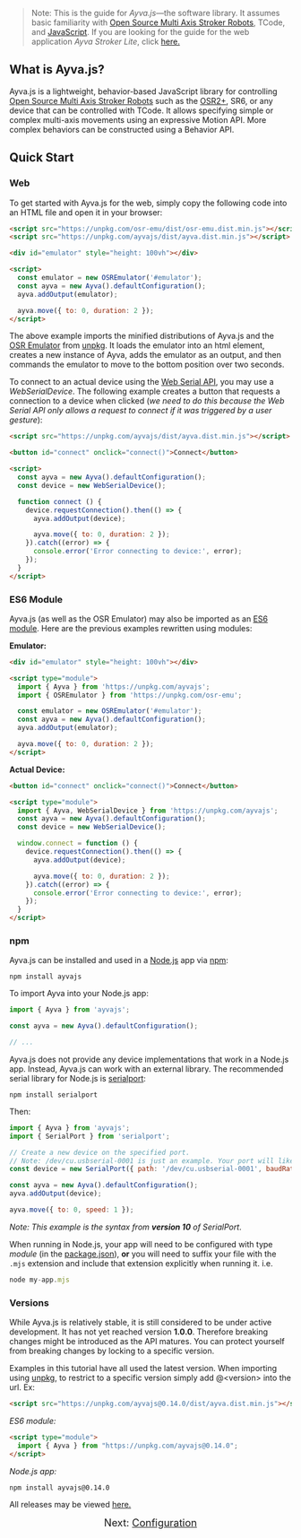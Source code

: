 > Note: This is the guide for *Ayva.js*—the software library. It assumes basic familiarity with <a href="https://www.patreon.com/tempestvr" target="_blank">Open Source Multi Axis Stroker Robots</a>, TCode, and <a href="https://developer.mozilla.org/en-US/docs/Web/JavaScript" target="_blank">JavaScript</a>. If you are looking for the guide for the web application *Ayva Stroker Lite*, click <a href="./tutorial-ayva-stroker-lite.html">here.</a>

## What is Ayva.js?
Ayva.js is a lightweight, behavior-based JavaScript library for controlling <a href="https://www.patreon.com/tempestvr" target="_blank">Open Source Multi Axis Stroker Robots</a> such as the <a href="https://www.thingiverse.com/thing:4843410" target="_blank">OSR2+</a>, SR6, or any device that can be controlled with TCode. It allows specifying simple or complex multi-axis movements using an expressive Motion API. More complex behaviors can be constructed using a Behavior API.
## Quick Start


### Web
To get started with Ayva.js for the web, simply copy the following code into an HTML file and open it in your browser:

```html
<script src="https://unpkg.com/osr-emu/dist/osr-emu.dist.min.js"></script>
<script src="https://unpkg.com/ayvajs/dist/ayva.dist.min.js"></script>

<div id="emulator" style="height: 100vh"></div>

<script>
  const emulator = new OSREmulator('#emulator');
  const ayva = new Ayva().defaultConfiguration();
  ayva.addOutput(emulator);

  ayva.move({ to: 0, duration: 2 });
</script>
```

The above example imports the minified distributions of Ayva.js and the <a href="https://github.com/ayvajs/osr-emu" target="_blank">OSR Emulator</a> from <a href="https://unpkg.com/" target="_blank">unpkg</a>. It loads the emulator into an html element, creates a new instance of Ayva, adds the emulator as an output, and then commands the emulator to move to the bottom position over two seconds.

To connect to an actual device using the <a href="https://developer.mozilla.org/en-US/docs/Web/API/Web_Serial_API" target="_blank">Web Serial API</a>, you may use a _WebSerialDevice_. The following example creates a button that requests a connection to a device when clicked (_we need to do this because the Web Serial API only allows a request to connect if it was triggered by a user gesture_):

```html
<script src="https://unpkg.com/ayvajs/dist/ayva.dist.min.js"></script>

<button id="connect" onclick="connect()">Connect</button>

<script>
  const ayva = new Ayva().defaultConfiguration();
  const device = new WebSerialDevice();

  function connect () {
    device.requestConnection().then(() => {
      ayva.addOutput(device);

      ayva.move({ to: 0, duration: 2 });
    }).catch((error) => {
      console.error('Error connecting to device:', error);
    });
  }
</script>
```

### ES6 Module

Ayva.js (as well as the OSR Emulator) may also be imported as an <a href="https://developer.mozilla.org/en-US/docs/Web/JavaScript/Guide/Modules" target="_blank">ES6 module</a>. Here are the previous examples rewritten using modules:

__Emulator:__
```html
<div id="emulator" style="height: 100vh"></div>

<script type="module">
  import { Ayva } from 'https://unpkg.com/ayvajs';
  import { OSREmulator } from 'https://unpkg.com/osr-emu';

  const emulator = new OSREmulator('#emulator');
  const ayva = new Ayva().defaultConfiguration();
  ayva.addOutput(emulator);

  ayva.move({ to: 0, duration: 2 });
</script>
```

__Actual Device:__
```html
<button id="connect" onclick="connect()">Connect</button>

<script type="module">
  import { Ayva, WebSerialDevice } from 'https://unpkg.com/ayvajs';
  const ayva = new Ayva().defaultConfiguration();
  const device = new WebSerialDevice();

  window.connect = function () {
    device.requestConnection().then(() => {
      ayva.addOutput(device);

      ayva.move({ to: 0, duration: 2 });
    }).catch((error) => {
      console.error('Error connecting to device:', error);
    });
  }
</script>
```

### npm

Ayva.js can be installed and used in a <a href="https://nodejs.org/en/" target="_blank">Node.js</a> app via <a href="https://docs.npmjs.com/about-npm" target="_blank">npm</a>:

```
npm install ayvajs
```

To import Ayva into your Node.js app:
```js
import { Ayva } from 'ayvajs';

const ayva = new Ayva().defaultConfiguration();

// ...
```

Ayva.js does not provide any device implementations that work in a Node.js app. Instead, Ayva.js can work with an external library. The recommended serial library for Node.js is <a href="https://serialport.io/" target="_blank">serialport</a>:

```
npm install serialport
```
Then:  

```js
import { Ayva } from 'ayvajs';
import { SerialPort } from 'serialport';

// Create a new device on the specified port. 
// Note: /dev/cu.usbserial-0001 is just an example. Your port will likely be different.
const device = new SerialPort({ path: '/dev/cu.usbserial-0001', baudRate: 115200 });

const ayva = new Ayva().defaultConfiguration();
ayva.addOutput(device);

ayva.move({ to: 0, speed: 1 });
```
_Note: This example is the syntax from __version 10__ of SerialPort_.

When running in Node.js, your app will need to be configured with type _module_ (in the <a href="https://nodejs.org/api/packages.html#type" target="_blank">package.json</a>), __or__ you will need to suffix your file with the ```.mjs``` extension and include that extension explicitly when running it. i.e.

```javascript
node my-app.mjs
```

### Versions

While Ayva.js is relatively stable, it is still considered to be under active development. It has not yet reached version __1.0.0__. Therefore breaking changes might be introduced as the API matures. You can protect yourself from breaking changes by locking to a specific version.

Examples in this tutorial have all used the latest version. When importing using <a href="https://unpkg.com/" target="_blank">unpkg</a>, to restrict to a specific version simply add @&lt;version&gt; into the url. Ex:

```html
<script src="https://unpkg.com/ayvajs@0.14.0/dist/ayva.dist.min.js"></script>
```

_ES6 module:_

```html
<script type="module">
  import { Ayva } from "https://unpkg.com/ayvajs@0.14.0";
</script>
```

_Node.js app:_
```
npm install ayvajs@0.14.0
```

All releases may be viewed <a href="https://github.com/ayvajs/ayvajs/releases" target="_blank">here.</a>

<div style="text-align: center; font-size: 18px">Next: <a href="./tutorial-configuration.html">Configuration</a></div>
